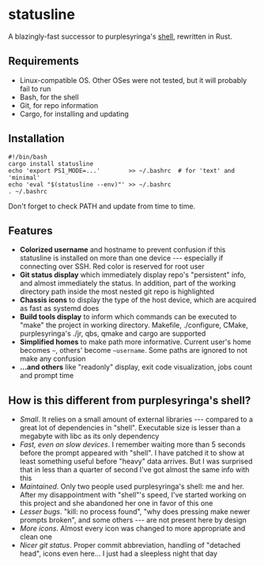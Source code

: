 # statusline

A blazingly-fast successor to purplesyringa's [shell](https://github.com/purplesyringa/shell.git),
rewritten in Rust.

## Requirements

* Linux-compatible OS. Other OSes were not tested, but it will probably fail to run
* Bash, for the shell
* Git, for repo information
* Cargo, for installing and updating

## Installation

```
#!/bin/bash
cargo install statusline
echo 'export PS1_MODE=...'        >> ~/.bashrc  # for 'text' and 'minimal'
echo 'eval "$(statusline --env)"' >> ~/.bashrc
. ~/.bashrc
```

Don't forget to check PATH and update from time to time.

## Features

* __Colorized username__ and hostname to prevent confusion if this statusline is installed on more than one device --- especially if connecting over SSH. Red color is reserved for root user
* __Git status display__ which immediately display repo's "persistent" info, and almost immediately the status. In addition, part of the working directory path inside the most nested git repo is highlighted
* __Chassis icons__ to display the type of the host device, which are acquired as fast as systemd does
* __Build tools display__ to inform which commands can be executed to "make" the project in working directory. Makefile, ./configure, CMake, purplesyringa's ./jr, qbs, qmake and cargo are supported
* __Simplified homes__  to make path more informative. Current user's home becomes `~`, others' become `~username`. Some paths are ignored to not make any confusion
* __...and others__ like "readonly" display, exit code visualization, jobs count and prompt time

## How is this different from purplesyringa's shell?

* *Small*. It relies on a small amount of external libraries --- compared to a great lot of dependencies in "shell". Executable size is lesser than a megabyte with libc as its only dependency
* *Fast, even on slow devices*. I remember waiting more than 5 seconds before the prompt appeared with "shell". I have patched it to show at least something useful before "heavy" data arrives. But I was surprised that in less than a quarter of second I've got almost the same info with this
* *Maintained*. Only two people used purplesyringa's shell: me and her. After my disappointment with "shell"'s speed, I've started working on this project and she abandoned her one in favor of this one
* *Lesser bugs*. "kill: no process found", "why does pressing <Tab> make newer prompts broken", and some others --- are not present here by design
* *More icons*. Almost every icon was changed to more appropriate and clean one
* *Nicer git status*. Proper commit abbreviation, handling of "detached head", icons even here... I just had a sleepless night that day


